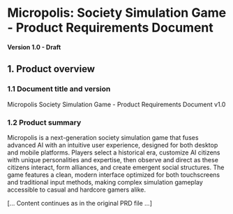 # Micropolis: Society Simulation Game - Product Requirements Document
**Version 1.0 - Draft**

## 1. Product overview

### 1.1 Document title and version
Micropolis Society Simulation Game - Product Requirements Document v1.0

### 1.2 Product summary
Micropolis is a next-generation society simulation game that fuses advanced AI with an intuitive user experience, designed for both desktop and mobile platforms. Players select a historical era, customize AI citizens with unique personalities and expertise, then observe and direct as these citizens interact, form alliances, and create emergent social structures. The game features a clean, modern interface optimized for both touchscreens and traditional input methods, making complex simulation gameplay accessible to casual and hardcore gamers alike.

[... Content continues as in the original PRD file ...]